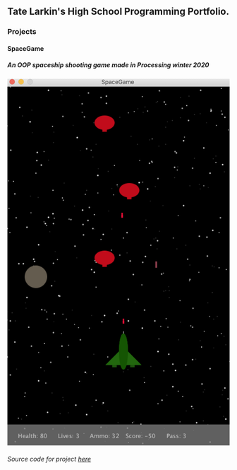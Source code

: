 ## Tate Larkin's High School Programming Portfolio.

### Projects

#### SpaceGame
##### An OOP spaceship shooting game made in Processing winter 2020

![SpaceGame](https://github.com/tate8/hsprogramming/blob/gh-pages/images/space_game_sc.png?raw=true)


###### Source code for project [here](https://github.com/tate8/hsprogramming/tree/gh-pages/src/SpaceGame)
